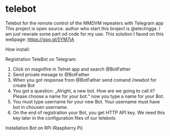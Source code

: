 # telebot
Telebot for the remote control of the MMDVM repeaters with Telegram app
This project is open source. author who start this broject is @electrigga. I am just rewrate some part od code for my use.
This solution I faund on this webpage: https://goo.gl/5YM7jA

How install:

Registration TeleBot on Telegram:

1. Click on magnifire in Telnet app and search @BotFather
2. Send private mesage to @BotFather
3. When you got response from @BotFather send comand /newbot for create Bot
4. You got a question: „Alright, a new bot. How are we going to call it? Please choose a name for your bot.“ now you type a name for your Bot.
5. You must type username for your new Bot. Your username must have bot in chousen username.
6. On the end of registration your Bot, you get HTTP API key. We need this key later in the configuration files of our telebots

Installation Bot on RPi (Raspberry Pi)


